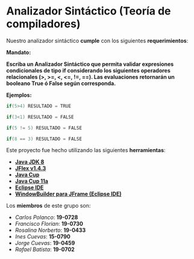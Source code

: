 # Analizador Sintáctico (Teoría de compiladores)

Nuestro analizador sintáctico **cumple** con los siguientes **requerimientos**:

**Mandato:**

**Escriba un Analizador Sintáctico que permita validar expresiones condicionales de tipo if considerando los siguientes operadores relacionales (>, >=, <, <=, !=, ==).  Las evaluaciones retornarán un booleano True ó False según corresponda.**

**Ejemplos:**
```java
if(5>4) RESULTADO = TRUE
```
```java
if(3<1) RESULTADO = FALSE
```
```java
if(5 != 5) RESULTADO = FALSE
```
```java
if(8 == 3) RESULTADO = FALSE
```

Este proyecto fue hecho utilizando las siguientes **herramientas**:
* [**Java JDK 8**](https://www.oracle.com/java/technologies/javase/javase-jdk8-downloads.html)
* [**JFlex v1.4.3**](https://mega.nz/#!kp5wmSTR!VRGITdbm5zuSWDMeZ8hVgVYWCNl-J0gMcAqQ2k8FBfM)
* [**Java Cup**](https://mega.nz/file/15Zk2IhJ#0_IRdD6uQWF02_4MWNkbz-JwR8d4222Pz3OQh5SIhec)
* [**Java Cup 11a**](https://mega.nz/file/h4By1ahD#HwNXmtmw3BlUlAPNNilX1Am6SDICMvA8LOTkDPYZg4I)
* [**Eclipse IDE**](https://www.eclipse.org/downloads/)
* [**WindowBuilder para JFrame (Eclipse IDE)**](https://es.stackoverflow.com/questions/102406/como-agregar-jframe-en-eclipse)

Los **miembros** de este grupo son:
* *Carlos Polanco*: **19-0728**
* *Francisco Florian*: **19-0730**
* *Rosalina Norberto*: **19-0433**
* *Ines Cuevas*: **15-0790**
* *Jorge Cuevas*: **19-0459**
* *Rafael Batista*: **19-0702**
